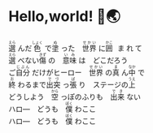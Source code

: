 # Hello,world! 🌇🌏

<ruby xml:lang="jp">
  <rb>選</rb>
    <rt>えら</rt>
  <rb>んだ</rb> <rt></rt>
  <rb>色</rb>
    <rt>しょく</rt>
  <rb>で</rb> <rt></rt>
  <rb>塗</rb>
    <rt>ぬ</rt>
  <rb>った　</rb> <rt></rt>
  <rb>世界</rb>
    <rt>せかい</rt>
  <rb>に</rb> <rt></rt>
  <rb>囲</rb>
    <rt>かこ</rt>
  <rb>まれて　</rb> <rt></rt>
</ruby> <br>

<ruby xml:lang="jp">
  <rb>選</rb>
    <rt>えら</rt>
  <rb>べない</rb> <rt></rt>
  <rb>傷</rb>
    <rt>きず</rt>
  <rb>の　</rb> <rt></rt>
  <rb>意味</rb>
    <rt>いみ</rt>
  <rb>は　どこだろう</rb> <rt></rt>
</ruby> <br>

<ruby xml:lang="jp">
  <rb>ご</rb> <rt></rt>
  <rb>自分</rb>
    <rt>じぶん</rt>
  <rb>だけがヒーロー　</rb> <rt></rt>
  <rb>世界</rb>
    <rt>せかい</rt>
  <rb>の</rb> <rt></rt>
  <rb>真</rb>
    <rt>ま</rt>
  <rb>ん</rb> <rt></rt>
  <rb>中</rb>
    <rt>なか</rt>
  <rb>で</rb> <rt></rt>
</ruby> <br>

<ruby xml:lang="jp">
  <rb>終</rb>
    <rt>お</rt>
  <rb>わるまで</rb> <rt></rt>
  <rb>出突</rb>
    <rt>でづ</rt>
  <rb>っ</rb> <rt></rt>
  <rb>張</rb>
    <rt>ぱ</rt>
  <rb>り　ステージの</rb> <rt></rt>
  <rb>上</rb>
    <rt>うえ</rt>
</ruby> <br>

<ruby xml:lang="jp">
  <rb>どうしよう　</rb> <rt></rt>
  <rb>空</rb> 
    <rp>(</rp><rt>から</rt><rp>)</rp>
  <rb>っぽのふりも　</rb> <rt></rt>
  <rb>出来</rb>
    <rp>(</rp><rt>でき</rt><rp>)</rp>
  <rb>ない </rb> <rt></rt>
</ruby> <br>

<ruby xml:lang="jp">
  <rb>ハロ―　どうも　</rb> <rt></rt>
  <rb>僕</rb>
    <rp>(</rp><rt>ぼく</rt><rp>)</rp>
  <rb>わここ</rb><rt></rt>
</ruby> <br>

<ruby xml:lang="jp">
  <rb>ハロ―　どうも　</rb> <rt></rt>
  <rb>僕</rb>
    <rp>(</rp><rt>ぼく</rt><rp>)</rp>
  <rb>わここ</rb><rt></rt>
</ruby> <br>
